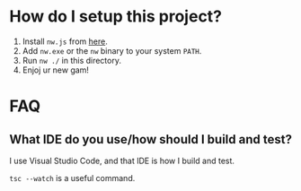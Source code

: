 # How do I setup this project?

1. Install `nw.js` from [here](https://nwjs.io/).
2. Add `nw.exe` or the `nw` binary to your system `PATH`.
3. Run `nw ./` in this directory.
4. Enjoj ur new gam!

# FAQ

## What IDE do you use/how should I build and test?

I use Visual Studio Code, and that IDE is how I build and test.

`tsc --watch` is a useful command.